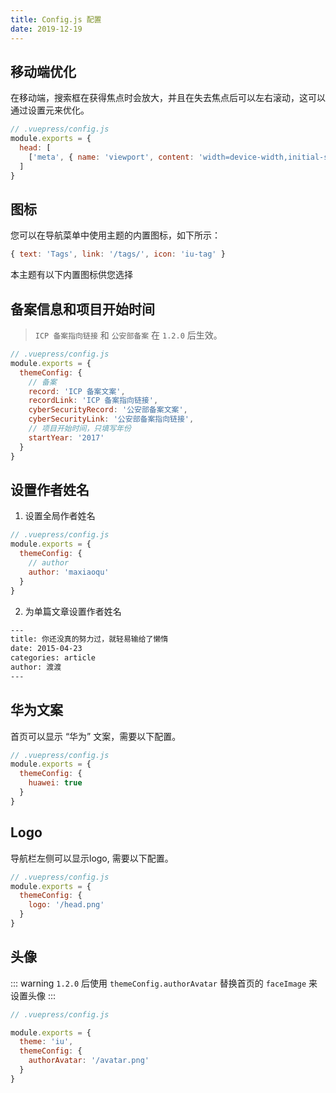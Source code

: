 ```yaml
---
title: Config.js 配置
date: 2019-12-19
---
```


## 移动端优化

在移动端，搜索框在获得焦点时会放大，并且在失去焦点后可以左右滚动，这可以通过设置元来优化。

```javascript
// .vuepress/config.js
module.exports = {
  head: [
    ['meta', { name: 'viewport', content: 'width=device-width,initial-scale=1,user-scalable=no' }]
  ]
}  
```

## 图标

您可以在导航菜单中使用主题的内置图标，如下所示：

```javascript
{ text: 'Tags', link: '/tags/', icon: 'iu-tag' }
```

本主题有以下内置图标供您选择

<icon-example></icon-example>

## 备案信息和项目开始时间 

> `ICP 备案指向链接` 和 `公安部备案` 在 `1.2.0` 后生效。

```javascript
// .vuepress/config.js
module.exports = {
  themeConfig: {
    // 备案
    record: 'ICP 备案文案',
    recordLink: 'ICP 备案指向链接',
    cyberSecurityRecord: '公安部备案文案',
    cyberSecurityLink: '公安部备案指向链接',
    // 项目开始时间，只填写年份
    startYear: '2017'
  }
}
```

## 设置作者姓名

1. 设置全局作者姓名

```javascript
// .vuepress/config.js
module.exports = {
  themeConfig: {
    // author
    author: 'maxiaoqu'
  }
}
```

2. 为单篇文章设置作者姓名

```bash
---
title: 你还没真的努力过，就轻易输给了懒惰
date: 2015-04-23
categories: article
author: 渡渡
---
```

## 华为文案

首页可以显示 “华为” 文案，需要以下配置。

```javascript
// .vuepress/config.js
module.exports = {
  themeConfig: {
    huawei: true
  }
}
```

## Logo

导航栏左侧可以显示logo, 需要以下配置。

```javascript
// .vuepress/config.js
module.exports = {
  themeConfig: {
    logo: '/head.png'
  }
}
```

## 头像

::: warning
`1.2.0` 后使用 `themeConfig.authorAvatar` 替换首页的 `faceImage` 来设置头像
::: 

```javascript
// .vuepress/config.js

module.exports = {
  theme: 'iu',
  themeConfig: {
    authorAvatar: '/avatar.png'
  }  
}  
```
